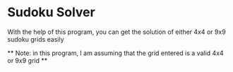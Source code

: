 # Sudoku Solver

With the help of this program, you can get the solution of either 4x4 or 9x9 sudoku grids easily

** Note: in this program, I am assuming that the grid entered is a valid 4x4 or 9x9 grid **
